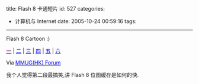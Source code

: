 title: Flash 8 卡通短片
id: 527
categories:
  - 计算机与 Internet
date: 2005-10-24 00:59:16
tags:
---

<div id="msgcns!9697D6160EFEBC17!334" class="bvMsg"><div>
<div>Flash 8 Cartoon :)

[<u><font color="#800080">一</font></u>](http://dengjie.com/loadr/r.swf?file=http://mmug.com.hk/tmp/flash8toons/intro.swf&amp;clr=000000) | [<u><font color="#0000ff">二</font></u>](http://dengjie.com/loadr/r.swf?file=http://mmug.com.hk/tmp/flash8toons/bitmap.swf&amp;clr=000000) | [<u><font color="#0000ff">三</font></u>](http://dengjie.com/loadr/r.swf?file=http://mmug.com.hk/tmp/flash8toons/drawing.swf&amp;clr=000000) | [<u><font color="#0000ff">四</font></u>](http://dengjie.com/loadr/r.swf?file=http://mmug.com.hk/tmp/flash8toons/filters.swf&amp;clr=000000) | [<u><font color="#0000ff">五</font></u>](http://dengjie.com/loadr/r.swf?file=http://mmug.com.hk/tmp/flash8toons/video.swf&amp;clr=000000) | [<u><font color="#0000ff">六</font></u>](http://dengjie.com/loadr/r.swf?file=http://mmug.com.hk/tmp/flash8toons/outro.swf)

Via [<u><font color="#0000ff">MMUG(HK) Forum</font></u>](http://www.mmug.com.hk/forum/viewtopic.php?p=1606)

我个人觉得第二段最搞笑,讲 Flash 8 位图缓存是如何的快.</div></div></div>